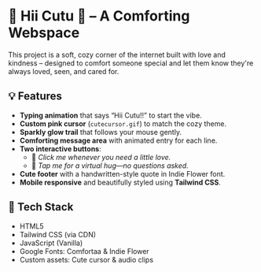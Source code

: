 # 🌸 Hii Cutu 💖 – A Comforting Webspace

This project is a soft, cozy corner of the internet built with love and kindness – designed to comfort someone special and let them know they're always loved, seen, and cared for.

## 💡 Features

- **Typing animation** that says “Hii Cutu!!” to start the vibe.
- **Custom pink cursor** (`cutecursor.gif`) to match the cozy theme.
- **Sparkly glow trail** that follows your mouse gently.
- **Comforting message area** with animated entry for each line.
- **Two interactive buttons**:
  - 💌 *Click me whenever you need a little love.*
  - 🧸 *Tap me for a virtual hug—no questions asked.*
- **Cute footer** with a handwritten-style quote in Indie Flower font.
- **Mobile responsive** and beautifully styled using **Tailwind CSS**.

## 🎀 Tech Stack

- HTML5
- Tailwind CSS (via CDN)
- JavaScript (Vanilla)
- Google Fonts: Comfortaa & Indie Flower
- Custom assets: Cute cursor & audio clips

